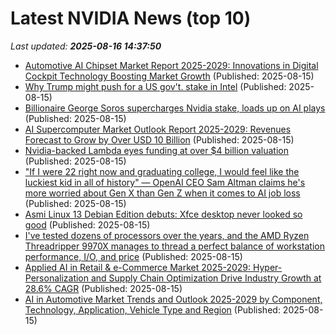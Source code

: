 # Latest NVIDIA News (top 10)
_Last updated: **2025-08-16 14:37:50**_

- [Automotive AI Chipset Market Report 2025-2029: Innovations in Digital Cockpit Technology Boosting Market Growth](https://www.globenewswire.com/news-release/2025/08/15/3134346/28124/en/Automotive-AI-Chipset-Market-Report-2025-2029-Innovations-in-Digital-Cockpit-Technology-Boosting-Market-Growth.html) (Published: 2025-08-15)
- [Why Trump might push for a US gov't. stake in Intel](https://finance.yahoo.com/video/why-trump-might-push-us-143644011.html) (Published: 2025-08-15)
- [Billionaire George Soros supercharges Nvidia stake, loads up on AI plays](https://biztoc.com/x/a5b1996c19ee9c43) (Published: 2025-08-15)
- [AI Supercomputer Market Outlook Report 2025-2029: Revenues Forecast to Grow by Over USD 10 Billion](https://www.globenewswire.com/news-release/2025/08/15/3134344/28124/en/AI-Supercomputer-Market-Outlook-Report-2025-2029-Revenues-Forecast-to-Grow-by-Over-USD-10-Billion.html) (Published: 2025-08-15)
- [Nvidia-backed Lambda eyes funding at over $4 billion valuation](https://biztoc.com/x/e2a3747cfd7c3fe2) (Published: 2025-08-15)
- ["If I were 22 right now and graduating college, I would feel like the luckiest kid in all of history" — OpenAI CEO Sam Altman claims he's more worried about Gen X than Gen Z when it comes to AI job loss](https://www.windowscentral.com/artificial-intelligence/openai-chatgpt/openai-sam-altman-gen-x-ai-job-loss-gen-z) (Published: 2025-08-15)
- [Asmi Linux 13 Debian Edition debuts: Xfce desktop never looked so good](https://www.theregister.com/2025/08/15/asmi_13_debian_edition/) (Published: 2025-08-15)
- [I've tested dozens of processors over the years, and the AMD Ryzen Threadripper 9970X manages to thread a perfect balance of workstation performance, I/O, and price](https://www.techradar.com/pro/amd-ryzen-threadripper-9970x) (Published: 2025-08-15)
- [Applied AI in Retail & e-Commerce Market 2025-2029: Hyper-Personalization and Supply Chain Optimization Drive Industry Growth at 28.6% CAGR](https://www.globenewswire.com/news-release/2025/08/15/3134338/28124/en/Applied-AI-in-Retail-e-Commerce-Market-2025-2029-Hyper-Personalization-and-Supply-Chain-Optimization-Drive-Industry-Growth-at-28-6-CAGR.html) (Published: 2025-08-15)
- [AI in Automotive Market Trends and Outlook 2025-2029 by Component, Technology, Application, Vehicle Type and Region](https://www.globenewswire.com/news-release/2025/08/15/3134336/28124/en/AI-in-Automotive-Market-Trends-and-Outlook-2025-2029-by-Component-Technology-Application-Vehicle-Type-and-Region.html) (Published: 2025-08-15)
